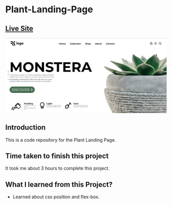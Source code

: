 # Plant-Landing-Page

## [Live Site](https://plant-landing-webpage.netlify.app/)

![Live-site-screenshot](photos/Project-6.png)

## Introduction

This is a code repository for the Plant Landing Page.

## Time taken to finish this project

It took me about 3 hours to complete this project.

## What I learned from this Project?

- Learned about css position and flex-box.
